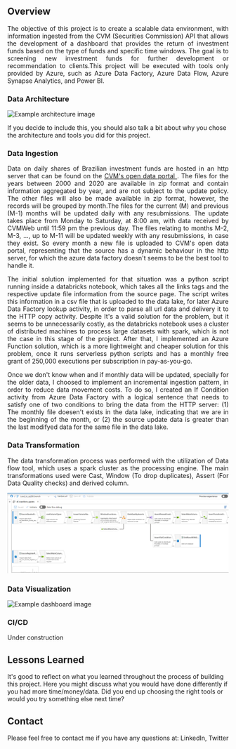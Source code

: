 ## Overview

<p align="justify">The objective of this project is to create a scalable data environment, with information ingested from the CVM (Securities Commission) API that allows the development of a dashboard that provides the return of investment funds based on the type of funds and specific time windows. The goal is to screening new investment funds for further development or recommendation to clients.This project will be executed with tools only provided by Azure, such as Azure Data Factory, Azure Data Flow, Azure Synapse Analytics, and Power BI.</p>

### Data Architecture

![Example architecture image](azure-xpe-pipeline.drawio.png)

If you decide to include this, you should also talk a bit about why you chose the architecture and tools you did for this project.

### Data Ingestion
<p align="justify">Data on daily shares of Brazilian investment funds are hosted in an http server that can be found on the <a href = "https://dados.cvm.gov.br/dataset/fi-doc-inf_diario"> CVM's open data portal </a>. The files for the years between 2000 and 2020 are available in zip format and contain information aggregated by year, and are not subject to the update policy. The other files will also be made available in zip format, however, the records will be grouped by month.The files for the current (M) and previous (M-1) months will be updated daily with any resubmissions. The update takes place from Monday to Saturday, at 8:00 am, with data received by CVMWeb until 11:59 pm the previous day. The files relating to months M-2, M-3, ..., up to M-11 will be updated weekly with any resubmissions, in case they exist. So every month a new file is uploaded to CVM's open data portal, representing that the source has a dynamic behaviour in the http server, for which the azure data factory doesn't seems to be the best tool to handle it.</p>

<p align="justify">The initial solution implemented for that situation was a python script running inside a databricks notebook, which takes all the links tags and the respective update file information from the source page. The script writes this information in a csv file that is uploaded to the data lake, for later Azure Data Factory lookup activity, in order to parse all url data and delivery it to the HTTP copy activity. Despite It's a valid solution for the problem, but it seems to be unnecessarily costly, as the databricks notebook uses a cluster of distributed machines to process large datasets with spark, which is not the case in this stage of the project. After that, I implemented an Azure Function solution, which is a more lightweight and cheaper solution for this problem, once it runs serverless python scripts and has a monthly free grant of 250,000 executions per subscription in pay-as-you-go.</p>

<p align="justify"> Once we don't know when and if monthly data will be updated, specially for the older data, I choosed to implement an incremental ingestion pattern, in order to reduce data movement costs. To do so, I created an If Condition activity from Azure Data Factory with a logical sentence that needs to satisfy one of two conditions to bring the data from the HTTP server: (1) The monthly file doesen't exists in the data lake, indicating that we are in the beginning of the month, or (2) the source update data is greater than the last modifyed data for the same file in the data lake.</p>

### Data Transformation
<p align="justify">The data transformation process was performed with the utilization of Data flow tool, which uses a spark cluster as the processing engine. The main transformations used were Cast, Window (To drop duplicates), Assert (For Data Quality checks) and derived column.</p>


![Example architecture image](Data%20transformation.png)

### Data Visualization

![Example dashboard image](investiment-funds-dashboard.png)

### CI/CD
<p align="justify">Under construction </p>

## Lessons Learned

It's good to reflect on what you learned throughout the process of building this project. Here you might discuss what you would have done differently if you had more time/money/data. Did you end up choosing the right tools or would you try something else next time?

## Contact

Please feel free to contact me if you have any questions at: LinkedIn, Twitter

